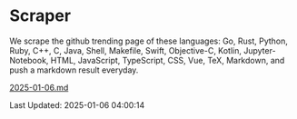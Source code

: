 # Scraper

We scrape the github trending page of these languages: Go, Rust, Python, Ruby, C++, C, Java, Shell, Makefile, Swift, Objective-C, Kotlin, Jupyter-Notebook, HTML, JavaScript, TypeScript, CSS, Vue, TeX, Markdown, and push a markdown result everyday.

[2025-01-06.md](https://github.com/yangwenmai/github-trending-backup/blob/master/2025-01-06.md)

Last Updated: 2025-01-06 04:00:14